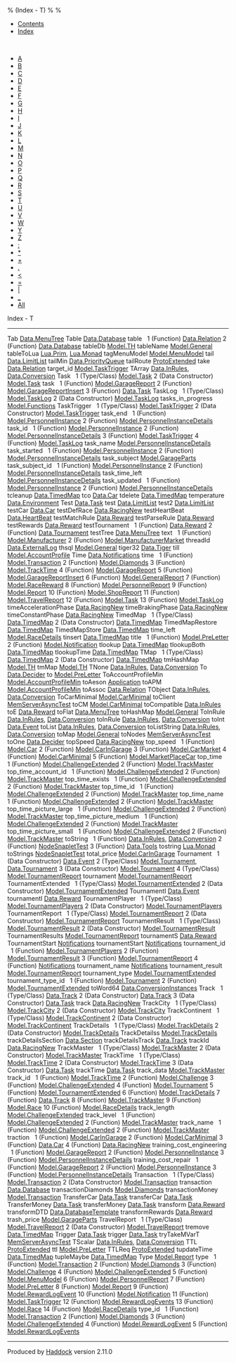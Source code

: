 % (Index - T)
% 
% 

-   [Contents](index.html)
-   [Index](doc-index.html)

 

-   [A](doc-index-A.html)
-   [B](doc-index-B.html)
-   [C](doc-index-C.html)
-   [D](doc-index-D.html)
-   [E](doc-index-E.html)
-   [F](doc-index-F.html)
-   [G](doc-index-G.html)
-   [H](doc-index-H.html)
-   [I](doc-index-I.html)
-   [J](doc-index-J.html)
-   [K](doc-index-K.html)
-   [L](doc-index-L.html)
-   [M](doc-index-M.html)
-   [N](doc-index-N.html)
-   [O](doc-index-O.html)
-   [P](doc-index-P.html)
-   [Q](doc-index-Q.html)
-   [R](doc-index-R.html)
-   [S](doc-index-S.html)
-   [T](doc-index-T.html)
-   [U](doc-index-U.html)
-   [V](doc-index-V.html)
-   [W](doc-index-W.html)
-   [Y](doc-index-Y.html)
-   [Z](doc-index-Z.html)
-   [:](doc-index-58.html)
-   [\*](doc-index-42.html)
-   [+](doc-index-43.html)
-   [.](doc-index-46.html)
-   [\<](doc-index-60.html)
-   [=](doc-index-61.html)
-   [|](doc-index-124.html)
-   [\_](doc-index-95.html)
-   [All](doc-index-All.html)

Index - T

  ----------------------------- --------------------------------------------------------------------------------------------------------------
  Tab                           [Data.MenuTree](Data-MenuTree.html#v:Tab)
  Table                         [Data.Database](Data-Database.html#t:Table)
  table                          
  1 (Function)                  [Data.Relation](Data-Relation.html#v:table)
  2 (Function)                  [Data.Database](Data-Database.html#v:table)
  tableDb                       [Model.TH](Model-TH.html#v:tableDb)
  tableName                     [Model.General](Model-General.html#v:tableName)
  tableToLua                    [Lua.Prim](Lua-Prim.html#v:tableToLua), [Lua.Monad](Lua-Monad.html#v:tableToLua)
  tagMenuModel                  [Model.MenuModel](Model-MenuModel.html#v:tagMenuModel)
  tail                          [Data.LimitList](Data-LimitList.html#v:tail)
  tailMin                       [Data.PriorityQueue](Data-PriorityQueue.html#v:tailMin)
  tailRoute                     [ProtoExtended](ProtoExtended.html#v:tailRoute)
  take                          [Data.Relation](Data-Relation.html#v:take)
  target\_id                    [Model.TaskTrigger](Model-TaskTrigger.html#v:target_id)
  TArray                        [Data.InRules](Data-InRules.html#v:TArray), [Data.Conversion](Data-Conversion.html#v:TArray)
  Task                           
  1 (Type/Class)                [Model.Task](Model-Task.html#t:Task)
  2 (Data Constructor)          [Model.Task](Model-Task.html#v:Task)
  task                           
  1 (Function)                  [Model.GarageReport](Model-GarageReport.html#v:task)
  2 (Function)                  [Model.GarageReportInsert](Model-GarageReportInsert.html#v:task)
  3 (Function)                  [Data.Task](Data-Task.html#v:task)
  TaskLog                        
  1 (Type/Class)                [Model.TaskLog](Model-TaskLog.html#t:TaskLog)
  2 (Data Constructor)          [Model.TaskLog](Model-TaskLog.html#v:TaskLog)
  tasks\_in\_progress           [Model.Functions](Model-Functions.html#v:tasks_in_progress)
  TaskTrigger                    
  1 (Type/Class)                [Model.TaskTrigger](Model-TaskTrigger.html#t:TaskTrigger)
  2 (Data Constructor)          [Model.TaskTrigger](Model-TaskTrigger.html#v:TaskTrigger)
  task\_end                      
  1 (Function)                  [Model.PersonnelInstance](Model-PersonnelInstance.html#v:task_end)
  2 (Function)                  [Model.PersonnelInstanceDetails](Model-PersonnelInstanceDetails.html#v:task_end)
  task\_id                       
  1 (Function)                  [Model.PersonnelInstance](Model-PersonnelInstance.html#v:task_id)
  2 (Function)                  [Model.PersonnelInstanceDetails](Model-PersonnelInstanceDetails.html#v:task_id)
  3 (Function)                  [Model.TaskTrigger](Model-TaskTrigger.html#v:task_id)
  4 (Function)                  [Model.TaskLog](Model-TaskLog.html#v:task_id)
  task\_name                    [Model.PersonnelInstanceDetails](Model-PersonnelInstanceDetails.html#v:task_name)
  task\_started                  
  1 (Function)                  [Model.PersonnelInstance](Model-PersonnelInstance.html#v:task_started)
  2 (Function)                  [Model.PersonnelInstanceDetails](Model-PersonnelInstanceDetails.html#v:task_started)
  task\_subject                 [Model.GarageParts](Model-GarageParts.html#v:task_subject)
  task\_subject\_id              
  1 (Function)                  [Model.PersonnelInstance](Model-PersonnelInstance.html#v:task_subject_id)
  2 (Function)                  [Model.PersonnelInstanceDetails](Model-PersonnelInstanceDetails.html#v:task_subject_id)
  task\_time\_left              [Model.PersonnelInstanceDetails](Model-PersonnelInstanceDetails.html#v:task_time_left)
  task\_updated                  
  1 (Function)                  [Model.PersonnelInstance](Model-PersonnelInstance.html#v:task_updated)
  2 (Function)                  [Model.PersonnelInstanceDetails](Model-PersonnelInstanceDetails.html#v:task_updated)
  tcleanup                      [Data.TimedMap](Data-TimedMap.html#v:tcleanup)
  tco                           [Data.Car](Data-Car.html#v:tco)
  tdelete                       [Data.TimedMap](Data-TimedMap.html#v:tdelete)
  temperature                   [Data.Environment](Data-Environment.html#v:temperature)
  Test                          [Data.Task](Data-Task.html#v:Test)
  test                          [Data.LimitList](Data-LimitList.html#v:test)
  test2                         [Data.LimitList](Data-LimitList.html#v:test2)
  testCar                       [Data.Car](Data-Car.html#v:testCar)
  testDefRace                   [Data.RacingNew](Data-RacingNew.html#v:testDefRace)
  testHeartBeat                 [Data.HeartBeat](Data-HeartBeat.html#v:testHeartBeat)
  testMatchRule                 [Data.Reward](Data-Reward.html#v:testMatchRule)
  testParseRule                 [Data.Reward](Data-Reward.html#v:testParseRule)
  testRewards                   [Data.Reward](Data-Reward.html#v:testRewards)
  testTournament                 
  1 (Function)                  [Data.Reward](Data-Reward.html#v:testTournament)
  2 (Function)                  [Data.Tournament](Data-Tournament.html#v:testTournament)
  testTree                      [Data.MenuTree](Data-MenuTree.html#v:testTree)
  text                           
  1 (Function)                  [Model.Manufacturer](Model-Manufacturer.html#v:text)
  2 (Function)                  [Model.ManufacturerMarket](Model-ManufacturerMarket.html#v:text)
  threadId                      [Data.ExternalLog](Data-ExternalLog.html#v:threadId)
  thsql                         [Model.General](Model-General.html#v:thsql)
  tiger32                       [Data.Tiger](Data-Tiger.html#v:tiger32)
  till                          [Model.AccountProfile](Model-AccountProfile.html#v:till)
  Time                          [Data.Notifications](Data-Notifications.html#t:Time)
  time                           
  1 (Function)                  [Model.Transaction](Model-Transaction.html#v:time)
  2 (Function)                  [Model.Diamonds](Model-Diamonds.html#v:time)
  3 (Function)                  [Model.TrackTime](Model-TrackTime.html#v:time)
  4 (Function)                  [Model.GarageReport](Model-GarageReport.html#v:time)
  5 (Function)                  [Model.GarageReportInsert](Model-GarageReportInsert.html#v:time)
  6 (Function)                  [Model.GeneralReport](Model-GeneralReport.html#v:time)
  7 (Function)                  [Model.RaceReward](Model-RaceReward.html#v:time)
  8 (Function)                  [Model.PersonnelReport](Model-PersonnelReport.html#v:time)
  9 (Function)                  [Model.Report](Model-Report.html#v:time)
  10 (Function)                 [Model.ShopReport](Model-ShopReport.html#v:time)
  11 (Function)                 [Model.TravelReport](Model-TravelReport.html#v:time)
  12 (Function)                 [Model.Task](Model-Task.html#v:time)
  13 (Function)                 [Model.TaskLog](Model-TaskLog.html#v:time)
  timeAccelerationPhase         [Data.RacingNew](Data-RacingNew.html#v:timeAccelerationPhase)
  timeBrakingPhase              [Data.RacingNew](Data-RacingNew.html#v:timeBrakingPhase)
  timeConstantPhase             [Data.RacingNew](Data-RacingNew.html#v:timeConstantPhase)
  TimedMap                       
  1 (Type/Class)                [Data.TimedMap](Data-TimedMap.html#t:TimedMap)
  2 (Data Constructor)          [Data.TimedMap](Data-TimedMap.html#v:TimedMap)
  TimedMapRestore               [Data.TimedMap](Data-TimedMap.html#t:TimedMapRestore)
  TimedMapStore                 [Data.TimedMap](Data-TimedMap.html#t:TimedMapStore)
  time\_left                    [Model.RaceDetails](Model-RaceDetails.html#v:time_left)
  tinsert                       [Data.TimedMap](Data-TimedMap.html#v:tinsert)
  title                          
  1 (Function)                  [Model.PreLetter](Model-PreLetter.html#v:title)
  2 (Function)                  [Model.Notification](Model-Notification.html#v:title)
  tlookup                       [Data.TimedMap](Data-TimedMap.html#v:tlookup)
  tlookupBoth                   [Data.TimedMap](Data-TimedMap.html#v:tlookupBoth)
  tlookupTime                   [Data.TimedMap](Data-TimedMap.html#v:tlookupTime)
  TMap                           
  1 (Type/Class)                [Data.TimedMap](Data-TimedMap.html#t:TMap)
  2 (Data Constructor)          [Data.TimedMap](Data-TimedMap.html#v:TMap)
  tmHashMap                     [Model.TH](Model-TH.html#v:tmHashMap)
  tmMap                         [Model.TH](Model-TH.html#v:tmMap)
  TNone                         [Data.InRules](Data-InRules.html#v:TNone), [Data.Conversion](Data-Conversion.html#v:TNone)
  To                            [Data.Decider](Data-Decider.html#v:To)
  to                            [Model.PreLetter](Model-PreLetter.html#v:to)
  ToAccountProfileMin           [Model.AccountProfileMin](Model-AccountProfileMin.html#t:ToAccountProfileMin)
  toAeson                       [Application](Application.html#v:toAeson)
  toAPM                         [Model.AccountProfileMin](Model-AccountProfileMin.html#v:toAPM)
  toAssoc                       [Data.Relation](Data-Relation.html#v:toAssoc)
  TObject                       [Data.InRules](Data-InRules.html#v:TObject), [Data.Conversion](Data-Conversion.html#v:TObject)
  ToCarMinimal                  [Model.CarMinimal](Model-CarMinimal.html#t:ToCarMinimal)
  toClient                      [MemServerAsyncTest](MemServerAsyncTest.html#v:toClient)
  toCM                          [Model.CarMinimal](Model-CarMinimal.html#v:toCM)
  toCompatible                  [Data.InRules](Data-InRules.html#v:toCompatible)
  toE                           [Data.Reward](Data-Reward.html#v:toE)
  toFlat                        [Data.MenuTree](Data-MenuTree.html#v:toFlat)
  toHashMap                     [Model.General](Model-General.html#v:toHashMap)
  ToInRule                      [Data.InRules](Data-InRules.html#t:ToInRule), [Data.Conversion](Data-Conversion.html#t:ToInRule)
  toInRule                      [Data.InRules](Data-InRules.html#v:toInRule), [Data.Conversion](Data-Conversion.html#v:toInRule)
  toInt                         [Data.Event](Data-Event.html#v:toInt)
  toList                        [Data.InRules](Data-InRules.html#v:toList), [Data.Conversion](Data-Conversion.html#v:toList)
  toListString                  [Data.InRules](Data-InRules.html#v:toListString), [Data.Conversion](Data-Conversion.html#v:toListString)
  toMap                         [Model.General](Model-General.html#v:toMap)
  toNodes                       [MemServerAsyncTest](MemServerAsyncTest.html#v:toNodes)
  toOne                         [Data.Decider](Data-Decider.html#v:toOne)
  topSpeed                      [Data.RacingNew](Data-RacingNew.html#v:topSpeed)
  top\_speed                     
  1 (Function)                  [Model.Car](Model-Car.html#v:top_speed)
  2 (Function)                  [Model.CarInGarage](Model-CarInGarage.html#v:top_speed)
  3 (Function)                  [Model.CarMarket](Model-CarMarket.html#v:top_speed)
  4 (Function)                  [Model.CarMinimal](Model-CarMinimal.html#v:top_speed)
  5 (Function)                  [Model.MarketPlaceCar](Model-MarketPlaceCar.html#v:top_speed)
  top\_time                      
  1 (Function)                  [Model.ChallengeExtended](Model-ChallengeExtended.html#v:top_time)
  2 (Function)                  [Model.TrackMaster](Model-TrackMaster.html#v:top_time)
  top\_time\_account\_id         
  1 (Function)                  [Model.ChallengeExtended](Model-ChallengeExtended.html#v:top_time_account_id)
  2 (Function)                  [Model.TrackMaster](Model-TrackMaster.html#v:top_time_account_id)
  top\_time\_exists              
  1 (Function)                  [Model.ChallengeExtended](Model-ChallengeExtended.html#v:top_time_exists)
  2 (Function)                  [Model.TrackMaster](Model-TrackMaster.html#v:top_time_exists)
  top\_time\_id                  
  1 (Function)                  [Model.ChallengeExtended](Model-ChallengeExtended.html#v:top_time_id)
  2 (Function)                  [Model.TrackMaster](Model-TrackMaster.html#v:top_time_id)
  top\_time\_name                
  1 (Function)                  [Model.ChallengeExtended](Model-ChallengeExtended.html#v:top_time_name)
  2 (Function)                  [Model.TrackMaster](Model-TrackMaster.html#v:top_time_name)
  top\_time\_picture\_large      
  1 (Function)                  [Model.ChallengeExtended](Model-ChallengeExtended.html#v:top_time_picture_large)
  2 (Function)                  [Model.TrackMaster](Model-TrackMaster.html#v:top_time_picture_large)
  top\_time\_picture\_medium     
  1 (Function)                  [Model.ChallengeExtended](Model-ChallengeExtended.html#v:top_time_picture_medium)
  2 (Function)                  [Model.TrackMaster](Model-TrackMaster.html#v:top_time_picture_medium)
  top\_time\_picture\_small      
  1 (Function)                  [Model.ChallengeExtended](Model-ChallengeExtended.html#v:top_time_picture_small)
  2 (Function)                  [Model.TrackMaster](Model-TrackMaster.html#v:top_time_picture_small)
  toString                       
  1 (Function)                  [Data.InRules](Data-InRules.html#v:toString), [Data.Conversion](Data-Conversion.html#v:toString)
  2 (Function)                  [NodeSnapletTest](NodeSnapletTest.html#v:toString)
  3 (Function)                  [Data.Tools](Data-Tools.html#v:toString)
  tostring                      [Lua.Monad](Lua-Monad.html#v:tostring)
  toStrings                     [NodeSnapletTest](NodeSnapletTest.html#v:toStrings)
  total\_price                  [Model.CarInGarage](Model-CarInGarage.html#v:total_price)
  Tournament                     
  1 (Data Constructor)          [Data.Event](Data-Event.html#v:Tournament)
  2 (Type/Class)                [Model.Tournament](Model-Tournament.html#t:Tournament), [Data.Tournament](Data-Tournament.html#t:Tournament)
  3 (Data Constructor)          [Model.Tournament](Model-Tournament.html#v:Tournament)
  4 (Type/Class)                [Model.TournamentReport](Model-TournamentReport.html#t:Tournament)
  tournament                    [Model.TournamentReport](Model-TournamentReport.html#v:tournament)
  TournamentExtended             
  1 (Type/Class)                [Model.TournamentExtended](Model-TournamentExtended.html#t:TournamentExtended)
  2 (Data Constructor)          [Model.TournamentExtended](Model-TournamentExtended.html#v:TournamentExtended)
  TournamentI                   [Data.Event](Data-Event.html#v:TournamentI)
  tournamentI                   [Data.Reward](Data-Reward.html#v:tournamentI)
  TournamentPlayer               
  1 (Type/Class)                [Model.TournamentPlayers](Model-TournamentPlayers.html#t:TournamentPlayer)
  2 (Data Constructor)          [Model.TournamentPlayers](Model-TournamentPlayers.html#v:TournamentPlayer)
  TournamentReport               
  1 (Type/Class)                [Model.TournamentReport](Model-TournamentReport.html#t:TournamentReport)
  2 (Data Constructor)          [Model.TournamentReport](Model-TournamentReport.html#v:TournamentReport)
  TournamentResult               
  1 (Type/Class)                [Model.TournamentResult](Model-TournamentResult.html#t:TournamentResult)
  2 (Data Constructor)          [Model.TournamentResult](Model-TournamentResult.html#v:TournamentResult)
  TournamentResults             [Model.TournamentReport](Model-TournamentReport.html#t:TournamentResults)
  tournamentS                   [Data.Reward](Data-Reward.html#v:tournamentS)
  TournamentStart               [Notifications](Notifications.html#v:TournamentStart)
  tournamentStart               [Notifications](Notifications.html#v:tournamentStart)
  tournament\_id                 
  1 (Function)                  [Model.TournamentPlayers](Model-TournamentPlayers.html#v:tournament_id)
  2 (Function)                  [Model.TournamentResult](Model-TournamentResult.html#v:tournament_id)
  3 (Function)                  [Model.TournamentReport](Model-TournamentReport.html#v:tournament_id)
  4 (Function)                  [Notifications](Notifications.html#v:tournament_id)
  tournament\_name              [Notifications](Notifications.html#v:tournament_name)
  tournament\_result            [Model.TournamentReport](Model-TournamentReport.html#v:tournament_result)
  tournament\_type              [Model.TournamentExtended](Model-TournamentExtended.html#v:tournament_type)
  tournament\_type\_id           
  1 (Function)                  [Model.Tournament](Model-Tournament.html#v:tournament_type_id)
  2 (Function)                  [Model.TournamentExtended](Model-TournamentExtended.html#v:tournament_type_id)
  toWord64                      [Data.ConversionInstances](Data-ConversionInstances.html#v:toWord64)
  Track                          
  1 (Type/Class)                [Data.Track](Data-Track.html#t:Track)
  2 (Data Constructor)          [Data.Track](Data-Track.html#v:Track)
  3 (Data Constructor)          [Data.Task](Data-Task.html#v:Track)
  track                         [Data.RacingNew](Data-RacingNew.html#v:track)
  TrackCity                      
  1 (Type/Class)                [Model.TrackCity](Model-TrackCity.html#t:TrackCity)
  2 (Data Constructor)          [Model.TrackCity](Model-TrackCity.html#v:TrackCity)
  TrackContinent                 
  1 (Type/Class)                [Model.TrackContinent](Model-TrackContinent.html#t:TrackContinent)
  2 (Data Constructor)          [Model.TrackContinent](Model-TrackContinent.html#v:TrackContinent)
  TrackDetails                   
  1 (Type/Class)                [Model.TrackDetails](Model-TrackDetails.html#t:TrackDetails)
  2 (Data Constructor)          [Model.TrackDetails](Model-TrackDetails.html#v:TrackDetails)
  TrackDetailss                 [Model.TrackDetails](Model-TrackDetails.html#t:TrackDetailss)
  trackDetailsSection           [Data.Section](Data-Section.html#v:trackDetailsSection)
  trackDetailsTrack             [Data.Track](Data-Track.html#v:trackDetailsTrack)
  trackId                       [Data.RacingNew](Data-RacingNew.html#v:trackId)
  TrackMaster                    
  1 (Type/Class)                [Model.TrackMaster](Model-TrackMaster.html#t:TrackMaster)
  2 (Data Constructor)          [Model.TrackMaster](Model-TrackMaster.html#v:TrackMaster)
  TrackTime                      
  1 (Type/Class)                [Model.TrackTime](Model-TrackTime.html#t:TrackTime)
  2 (Data Constructor)          [Model.TrackTime](Model-TrackTime.html#v:TrackTime)
  3 (Data Constructor)          [Data.Task](Data-Task.html#v:TrackTime)
  trackTime                     [Data.Task](Data-Task.html#v:trackTime)
  track\_data                   [Model.TrackMaster](Model-TrackMaster.html#v:track_data)
  track\_id                      
  1 (Function)                  [Model.TrackTime](Model-TrackTime.html#v:track_id)
  2 (Function)                  [Model.Challenge](Model-Challenge.html#v:track_id)
  3 (Function)                  [Model.ChallengeExtended](Model-ChallengeExtended.html#v:track_id)
  4 (Function)                  [Model.Tournament](Model-Tournament.html#v:track_id)
  5 (Function)                  [Model.TournamentExtended](Model-TournamentExtended.html#v:track_id)
  6 (Function)                  [Model.TrackDetails](Model-TrackDetails.html#v:track_id)
  7 (Function)                  [Data.Track](Data-Track.html#v:track_id)
  8 (Function)                  [Model.TrackMaster](Model-TrackMaster.html#v:track_id)
  9 (Function)                  [Model.Race](Model-Race.html#v:track_id)
  10 (Function)                 [Model.RaceDetails](Model-RaceDetails.html#v:track_id)
  track\_length                 [Model.ChallengeExtended](Model-ChallengeExtended.html#v:track_length)
  track\_level                   
  1 (Function)                  [Model.ChallengeExtended](Model-ChallengeExtended.html#v:track_level)
  2 (Function)                  [Model.TrackMaster](Model-TrackMaster.html#v:track_level)
  track\_name                    
  1 (Function)                  [Model.ChallengeExtended](Model-ChallengeExtended.html#v:track_name)
  2 (Function)                  [Model.TrackMaster](Model-TrackMaster.html#v:track_name)
  traction                       
  1 (Function)                  [Model.CarInGarage](Model-CarInGarage.html#v:traction)
  2 (Function)                  [Model.CarMinimal](Model-CarMinimal.html#v:traction)
  3 (Function)                  [Data.Car](Data-Car.html#v:traction)
  4 (Function)                  [Data.RacingNew](Data-RacingNew.html#v:traction)
  training\_cost\_engineering    
  1 (Function)                  [Model.GarageReport](Model-GarageReport.html#v:training_cost_engineering)
  2 (Function)                  [Model.PersonnelInstance](Model-PersonnelInstance.html#v:training_cost_engineering)
  3 (Function)                  [Model.PersonnelInstanceDetails](Model-PersonnelInstanceDetails.html#v:training_cost_engineering)
  training\_cost\_repair         
  1 (Function)                  [Model.GarageReport](Model-GarageReport.html#v:training_cost_repair)
  2 (Function)                  [Model.PersonnelInstance](Model-PersonnelInstance.html#v:training_cost_repair)
  3 (Function)                  [Model.PersonnelInstanceDetails](Model-PersonnelInstanceDetails.html#v:training_cost_repair)
  Transaction                    
  1 (Type/Class)                [Model.Transaction](Model-Transaction.html#t:Transaction)
  2 (Data Constructor)          [Model.Transaction](Model-Transaction.html#v:Transaction)
  transaction                   [Data.Database](Data-Database.html#v:transaction)
  transactionDiamonds           [Model.Diamonds](Model-Diamonds.html#v:transactionDiamonds)
  transactionMoney              [Model.Transaction](Model-Transaction.html#v:transactionMoney)
  TransferCar                   [Data.Task](Data-Task.html#v:TransferCar)
  transferCar                   [Data.Task](Data-Task.html#v:transferCar)
  TransferMoney                 [Data.Task](Data-Task.html#v:TransferMoney)
  transferMoney                 [Data.Task](Data-Task.html#v:transferMoney)
  transform                     [Data.Reward](Data-Reward.html#v:transform)
  transformDTD                  [Data.DatabaseTemplate](Data-DatabaseTemplate.html#v:transformDTD)
  transformRewards              [Data.Reward](Data-Reward.html#v:transformRewards)
  trash\_price                  [Model.GarageParts](Model-GarageParts.html#v:trash_price)
  TravelReport                   
  1 (Type/Class)                [Model.TravelReport](Model-TravelReport.html#t:TravelReport)
  2 (Data Constructor)          [Model.TravelReport](Model-TravelReport.html#v:TravelReport)
  tremove                       [Data.TimedMap](Data-TimedMap.html#v:tremove)
  Trigger                       [Data.Task](Data-Task.html#t:Trigger)
  trigger                       [Data.Task](Data-Task.html#v:trigger)
  tryTakeMVarT                  [MemServerAsyncTest](MemServerAsyncTest.html#v:tryTakeMVarT)
  TScalar                       [Data.InRules](Data-InRules.html#v:TScalar), [Data.Conversion](Data-Conversion.html#v:TScalar)
  TTL                           [ProtoExtended](ProtoExtended.html#t:TTL)
  ttl                           [Model.PreLetter](Model-PreLetter.html#v:ttl)
  TTLReq                        [ProtoExtended](ProtoExtended.html#v:TTLReq)
  tupdateTime                   [Data.TimedMap](Data-TimedMap.html#v:tupdateTime)
  tupleMaybe                    [Data.TimedMap](Data-TimedMap.html#v:tupleMaybe)
  Type                          [Model.Report](Model-Report.html#t:Type)
  type                           
  1 (Function)                  [Model.Transaction](Model-Transaction.html#v:type)
  2 (Function)                  [Model.Diamonds](Model-Diamonds.html#v:type)
  3 (Function)                  [Model.Challenge](Model-Challenge.html#v:type)
  4 (Function)                  [Model.ChallengeExtended](Model-ChallengeExtended.html#v:type)
  5 (Function)                  [Model.MenuModel](Model-MenuModel.html#v:type)
  6 (Function)                  [Model.PersonnelReport](Model-PersonnelReport.html#v:type)
  7 (Function)                  [Model.PreLetter](Model-PreLetter.html#v:type)
  8 (Function)                  [Model.Report](Model-Report.html#v:type)
  9 (Function)                  [Model.RewardLogEvent](Model-RewardLogEvent.html#v:type)
  10 (Function)                 [Model.Notification](Model-Notification.html#v:type)
  11 (Function)                 [Model.TaskTrigger](Model-TaskTrigger.html#v:type)
  12 (Function)                 [Model.RewardLogEvents](Model-RewardLogEvents.html#v:type)
  13 (Function)                 [Model.Race](Model-Race.html#v:type)
  14 (Function)                 [Model.RaceDetails](Model-RaceDetails.html#v:type)
  type\_id                       
  1 (Function)                  [Model.Transaction](Model-Transaction.html#v:type_id)
  2 (Function)                  [Model.Diamonds](Model-Diamonds.html#v:type_id)
  3 (Function)                  [Model.ChallengeExtended](Model-ChallengeExtended.html#v:type_id)
  4 (Function)                  [Model.RewardLogEvent](Model-RewardLogEvent.html#v:type_id)
  5 (Function)                  [Model.RewardLogEvents](Model-RewardLogEvents.html#v:type_id)
  ----------------------------- --------------------------------------------------------------------------------------------------------------

Produced by [Haddock](http://www.haskell.org/haddock/) version 2.11.0
